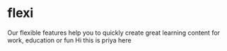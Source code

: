 # flexi
Our flexible features help you to quickly create great learning content for work, education or fun
Hi this is priya here
